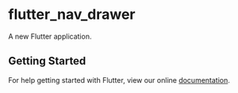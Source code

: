 # flutter_nav_drawer

A new Flutter application.

## Getting Started

For help getting started with Flutter, view our online
[documentation](https://flutter.io/).
